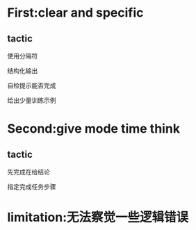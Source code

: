 <h1>First:clear and specific</h1>
<h2>tactic</h2>
<p>使用分隔符</p>
<p>结构化输出</p>
<p>自检提示能否完成</p>
<p>给出少量训练示例</p>
<h1>Second:give mode time think</h1>
<h2>tactic</h2>
<p>先完成在给结论</p>
<p>指定完成任务步骤</p>
<h1>limitation:无法察觉一些逻辑错误</h1>
